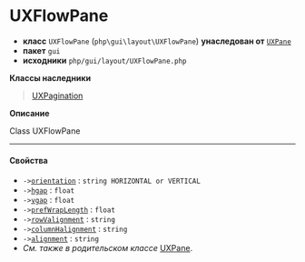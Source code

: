 # UXFlowPane

- **класс** `UXFlowPane` (`php\gui\layout\UXFlowPane`) **унаследован от** [`UXPane`](https://github.com/VenityStudio/android/tree/master/jphp-android-ext/api-docs/classes/php/gui/layout/UXPane.ru.md)
- **пакет** `gui`
- **исходники** `php/gui/layout/UXFlowPane.php`

**Классы наследники**

> [UXPagination](https://github.com/VenityStudio/android/tree/master/jphp-android-ext/api-docs/classes/php/gui/UXPagination.ru.md)

**Описание**

Class UXFlowPane

---

#### Свойства

- `->`[`orientation`](#prop-orientation) : `string HORIZONTAL or VERTICAL`
- `->`[`hgap`](#prop-hgap) : `float`
- `->`[`vgap`](#prop-vgap) : `float`
- `->`[`prefWrapLength`](#prop-prefwraplength) : `float`
- `->`[`rowValignment`](#prop-rowvalignment) : `string`
- `->`[`columnHalignment`](#prop-columnhalignment) : `string`
- `->`[`alignment`](#prop-alignment) : `string`
- *См. также в родительском классе* [UXPane](https://github.com/VenityStudio/android/tree/master/jphp-android-ext/api-docs/classes/php/gui/layout/UXPane.ru.md).